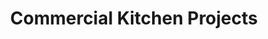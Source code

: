 ---
title: "Commercial Kitchen Projects"
url: /lancaster/commercial-kitchen-projects/
shop: kitchen
---